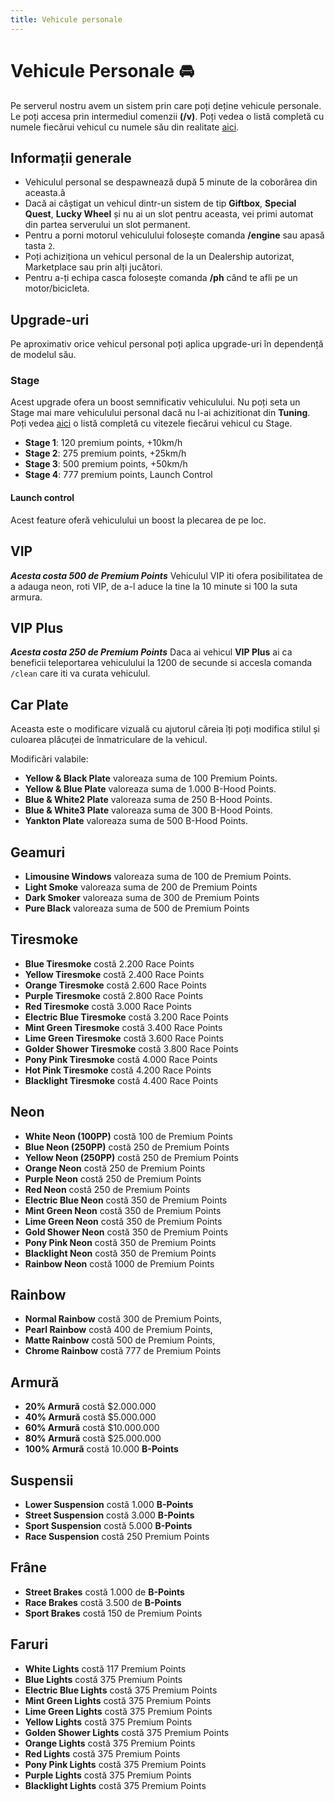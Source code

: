 ```yaml
---
title: Vehicule personale
---
```


# Vehicule Personale 🚘
Pe serverul nostru avem un sistem prin care poți deține vehicule personale. Le poți accesa prin intermediul comenzii **(/v)**. Poți vedea o listă completă cu numele fiecărui vehicul cu numele său din realitate [aici](../general/vehicles-modded-names.md).

## Informații generale
- Vehiculul personal se despawnează după 5 minute de la coborârea din aceasta.â
- Dacă ai câștigat un vehicul dintr-un sistem de tip **Giftbox**, **Special Quest**, **Lucky Wheel** și nu ai un slot pentru aceasta, vei primi automat din partea serverului un slot permanent.
- Pentru a porni motorul vehiculului folosește comanda **/engine** sau apasă tasta `2`.
- Poți achiziționa un vehicul personal de la un Dealership autorizat, Marketplace sau prin alți jucători.
- Pentru a-ți echipa casca folosește comanda **/ph** când te afli pe un motor/bicicleta.

## Upgrade-uri
Pe aproximativ orice vehicul personal poți aplica upgrade-uri în dependență de modelul său.

### Stage
Acest upgrade ofera un boost semnificativ vehiculului. Nu poți seta un Stage mai mare vehiculului personal dacă nu l-ai achizitionat din **Tuning**. Poți vedea [aici](../general/vitezavehicle.md) o listă completă cu vitezele fiecărui vehicul cu Stage.

- **Stage 1**: 120 premium points, +10km/h
- **Stage 2**: 275 premium points, +25km/h
- **Stage 3**: 500 premium points, +50km/h
- **Stage 4**: 777 premium points, Launch Control

#### Launch control
Acest feature oferă vehiculului un boost la plecarea de pe loc.

## VIP
***Acesta costa 500 de Premium Points***
Vehiculul VIP iti ofera posibilitatea de a adauga neon, roti VIP, de a-l aduce la tine la 10 minute si 100 la suta armura.

## VIP Plus
***Acesta costa 250 de Premium Points***
Daca ai vehicul **VIP Plus** ai ca beneficii teleportarea vehiculului la 1200 de secunde si accesla comanda `/clean` care iti va curata vehiculul.

## Car Plate
Aceasta este o modificare vizuală cu ajutorul căreia îți poți modifica stilul și culoarea plăcuței de înmatriculare de la vehicul.

Modificări valabile:
- **Yellow & Black Plate** valoreaza suma de 100 Premium Points.
- **Yellow & Blue Plate** valoreaza suma de 1.000 B-Hood Points.
- **Blue & White2 Plate** valoreaza suma de 250 B-Hood Points.
- **Blue & White3 Plate** valoreaza suma de 300 B-Hood Points.
- **Yankton Plate** valoreaza suma de 500 B-Hood Points.

## Geamuri 

- **Limousine Windows** valoreaza suma de 100 de Premium Points.
- **Light Smoke** valoreaza suma de 200 de Premium Points
- **Dark Smoker** valoreaza suma de 300 de Premium Points
- **Pure Black** valoreaza suma de 500 de Premium Points
  
## Tiresmoke

- **Blue Tiresmoke** costă 2.200 Race Points
- **Yellow Tiresmoke** costă 2.400 Race Points
- **Orange Tiresmoke** costă 2.600 Race Points
- **Purple Tiresmoke** costă 2.800 Race Points
- **Red Tiresmoke** costă 3.000 Race Points
- **Electric Blue Tiresmoke** costă 3.200 Race Points
- **Mint Green Tiresmoke** costă 3.400 Race Points
- **Lime Green Tiresmoke** costă 3.600 Race Points
- **Golder Shower Tiresmoke** costă 3.800 Race Points
- **Pony Pink Tiresmoke** costă 4.000 Race Points
- **Hot Pink Tiresmoke** costă 4.200 Race Points
- **Blacklight Tiresmoke** costă 4.400 Race Points


## Neon

- **White Neon (100PP)** costă 100 de Premium Points
- **Blue Neon (250PP)** costă 250 de Premium Points
- **Yellow Neon (250PP)** costă 250 de Premium Points
- **Orange Neon** costă 250 de Premium Points
- **Purple Neon** costă 250 de Premium Points
- **Red Neon** costă 250 de Premium Points
- **Electric Blue Neon** costă 350 de Premium Points
- **Mint Green Neon** costă 350 de Premium Points
- **Lime Green Neon** costă 350 de Premium Points
- **Gold Shower Neon** costă 350 de Premium Points
- **Pony Pink Neon** costă 350 de Premium Points
- **Blacklight Neon** costă 350 de Premium Points
- **Rainbow Neon** costă 1000 de Premium Points

## Rainbow
- **Normal Rainbow** costă 300 de Premium Points, 
- **Pearl Rainbow** costă 400 de Premium Points,
- **Matte Rainbow** costă 500 de Premium Points, 
- **Chrome Rainbow** costă 777 de Premium Points


## Armură

- **20% Armură** costă $2.000.000
- **40% Armură** costă $5.000.000
- **60% Armură** costă $10.000.000
- **80% Armură** costă $25.000.000
- **100% Armură** costă 10.000 **B-Points**

## Suspensii

- **Lower Suspension** costă 1.000 **B-Points**
- **Street Suspension** costă 3.000 **B-Points**
- **Sport Suspension** costă 5.000 **B-Points**
- **Race Suspension** costă 250 Premium Points



## Frâne
- **Street Brakes** costă 1.000 de **B-Points**
- **Race Brakes** costă 3.500 de **B-Points**
- **Sport Brakes** costă 150 de Premium Points


## Faruri

- **White Lights** costă 117 Premium Points
- **Blue Lights** costă 375 Premium Points
- **Electric Blue Lights** costă 375 Premium Points
- **Mint Green Lights** costă 375 Premium Points
- **Lime Green Lights** costă 375 Premium Points
- **Yellow Lights** costă 375 Premium Points
- **Golden Shower Lights** costă 375 Premium Points
- **Orange Lights** costă 375 Premium Points
- **Red Lights** costă 375 Premium Points
- **Pony Pink Lights** costă 375 Premium Points
- **Purple Lights** costă 375 Premium Points
- **Blacklight Lights** costă 375 Premium Points
